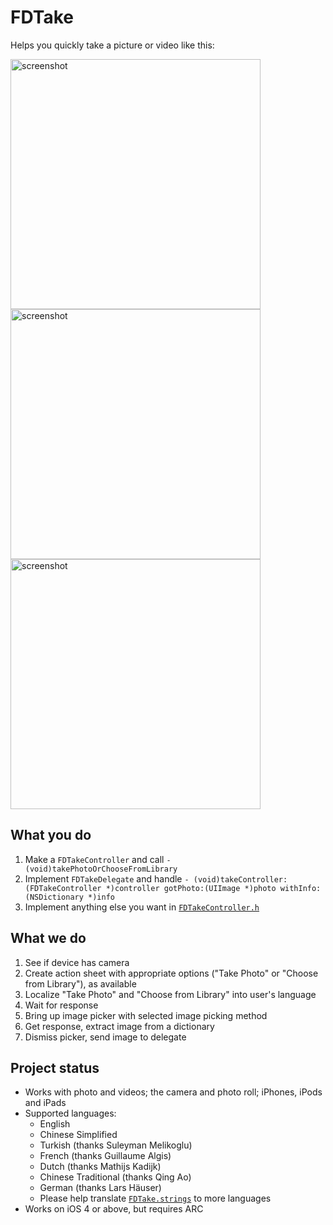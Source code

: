 FDTake
================
Helps you quickly take a picture or video like this:

<img src="http://i.imgur.com/HPY1taI.png" alt="screenshot" height=400/>
<img src="http://i.imgur.com/zEtLoZR.png" alt="screenshot" height=400/>
<img src="http://i.imgur.com/Brq6ojq.png" alt="screenshot" height=400/>

What you do
----------------
 1. Make a `FDTakeController` and call `- (void)takePhotoOrChooseFromLibrary`<br>
 2. Implement `FDTakeDelegate` and handle `- (void)takeController:(FDTakeController *)controller gotPhoto:(UIImage *)photo withInfo:(NSDictionary *)info`
 3. Implement anything else you want in <a href="https://github.com/fulldecent/FDTake/blob/master/FDTakeExample/FDTakeController.h">`FDTakeController.h`</a>

What we do
----------------
 1. See if device has camera
 2. Create action sheet with appropriate options ("Take Photo" or "Choose from Library"), as available
 3. Localize "Take Photo" and "Choose from Library" into user's language
 4. Wait for response
 5. Bring up image picker with selected image picking method
 6. Get response, extract image from a dictionary
 7. Dismiss picker, send image to delegate

Project status
----------------
 * Works with photo and videos; the camera and photo roll; iPhones, iPods and iPads
 * Supported languages:
   - English
   - Chinese Simplified
   - Turkish (thanks Suleyman Melikoglu)
   - French (thanks Guillaume Algis)
   - Dutch (thanks Mathijs Kadijk)
   - Chinese Traditional (thanks Qing Ao)
   - German (thanks Lars Häuser)
   - Please help translate <a href="https://github.com/fulldecent/FDTake/blob/master/FDTakeExample/en.lproj/FDTake.strings">`FDTake.strings`</a> to more languages
 * Works on iOS 4 or above, but requires ARC

